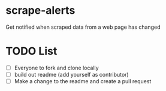 # scrape-alerts
Get notified when scraped data from a web page has changed

# TODO List
- [ ] Everyone to fork and clone locally
- [ ] build out readme (add yourself as contributor)
- [ ] Make a change to the readme and create a pull request
